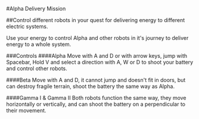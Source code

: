 #Alpha Delivery Mission

##Control different robots in your quest for delivering energy to different electric systems.

Use your energy to control Alpha and other robots in it's journey to deliver energy to a whole system.

###Controls
  ####Alpha
    Move with A and D or with arrow keys, jump with Spacebar, Hold V and select a direction with A, W or D to shoot your battery and control other robots.

  ####Beta
    Move with A and D, it cannot jump and doesn't fit in doors, but can destroy fragile terrain, shoot the battery the same way as Alpha.

  ####Gamma I & Gamma II
    Both robots function the same way, they move horizontally or vertically, and can shoot the battery on a perpendicular to their movement.

